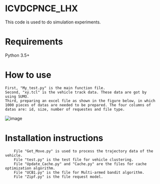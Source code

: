 # ICVDCPNCE_LHX
This code is used to do simulation experiments. 
# Requirements
Python 3.5+
# How to use
    First, "My_test.py" is the main function file. 
    Second, "xy.tcl" is the vehicle track data. These data are got by using SUMO.
    Third, preparing an excel file as shown in the figure below, in which 1000 pieces of datas are needed to be prepared. The four columns of datas are: id, size, number of requestes and file type.
![image](https://github.com/NetworkCommunication/VDC_LHX/blob/main/fig.jpg?raw=true)
# Installation instructions
        File "Get_Move.py" is used to process the trajectory data of the vehicle.
        File "test.py" is the test file for vehicle clustering.
        File "Update_Cache.py" and "Cache.py" are the files for cache optimization algorithm.
        File "UCB1.py" is the file for Multi-armed bandit algorithm.
        File "Zipf.py" is the file request model.
